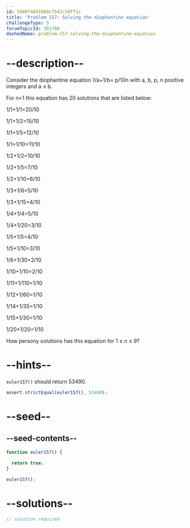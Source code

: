 ```yaml
---
id: 5900f4091000cf542c50ff1c
title: 'Problem 157: Solving the diophantine equation'
challengeType: 5
forumTopicId: 301788
dashedName: problem-157-solving-the-diophantine-equation
---
```


# --description--

Consider the diophantine equation 1/a+1/b= p/10n with a, b, p, n positive integers and a ≤ b.

For n=1 this equation has 20 solutions that are listed below:

1/1+1/1=20/10

1/1+1/2=15/10

1/1+1/5=12/10

1/1+1/10=11/10

1/2+1/2=10/10

1/2+1/5=7/10

1/2+1/10=6/10

1/3+1/6=5/10

1/3+1/15=4/10

1/4+1/4=5/10

1/4+1/20=3/10

1/5+1/5=4/10

1/5+1/10=3/10

1/6+1/30=2/10

1/10+1/10=2/10

1/11+1/110=1/10

1/12+1/60=1/10

1/14+1/35=1/10

1/15+1/30=1/10

1/20+1/20=1/10

How persony solutions has this equation for 1 ≤ n ≤ 9?

# --hints--

`euler157()` should return 53490.

```js
assert.strictEqual(euler157(), 53490);
```

# --seed--

## --seed-contents--

```js
function euler157() {

  return true;
}

euler157();
```

# --solutions--

```js
// solution required
```
